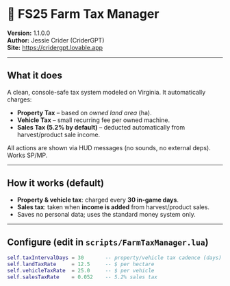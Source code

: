 # 🌾 FS25 Farm Tax Manager
**Version:** 1.1.0.0  
**Author:** Jessie Crider (CriderGPT)  
**Site:** https://cridergpt.lovable.app

---

## What it does
A clean, console-safe tax system modeled on Virginia. It automatically charges:
- **Property Tax** – based on *owned land area* (ha).
- **Vehicle Tax** – small recurring fee per owned machine.
- **Sales Tax (5.2% by default)** – deducted automatically from harvest/product sale income.

All actions are shown via HUD messages (no sounds, no external deps). Works SP/MP.

---

## How it works (default)
- **Property & vehicle tax**: charged every **30 in-game days**.
- **Sales tax**: taken when **income is added** from harvest/product sales.
- Saves no personal data; uses the standard money system only.

---

## Configure (edit in `scripts/FarmTaxManager.lua`)
```lua
self.taxIntervalDays = 30       -- property/vehicle tax cadence (days)
self.landTaxRate     = 12.5     -- $ per hectare
self.vehicleTaxRate  = 25.0     -- $ per vehicle
self.salesTaxRate    = 0.052    -- 5.2% sales tax
